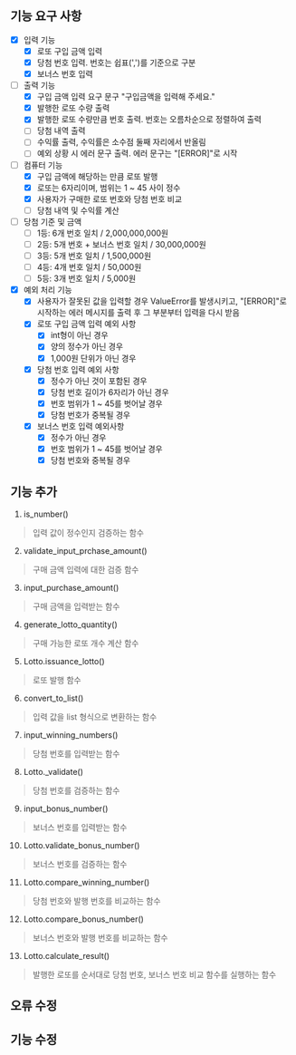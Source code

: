 ## 기능 요구 사항
- [X] 입력 기능
    - [X] 로또 구입 금액 입력
    - [X] 당첨 번호 입력. 번호는 쉽표(',')를 기준으로 구분
    - [X] 보너스 번호 입력

- [ ] 출력 기능
    - [X] 구입 금액 입력 요구 문구 "구입금액을 입력해 주세요."
    - [X] 발행한 로또 수량 출력
    - [X] 발행한 로또 수량만큼 번호 출력. 번호는 오름차순으로 정렬하여 출력
    - [ ] 당첨 내역 출력
    - [ ] 수익률 출력, 수익률은 소수점 둘째 자리에서 반올림
    - [ ] 예외 상황 시 에러 문구 출력. 에러 문구는 "[ERROR]"로 시작

- [ ] 컴퓨터 기능
    - [X] 구입 금액에 해당하는 만큼 로또 발행
    - [X] 로또는 6자리이며, 범위는 1 ~ 45 사이 정수
    - [X] 사용자가 구매한 로또 번호와 당첨 번호 비교
    - [ ] 당첨 내역 및 수익률 계산

- [ ] 당첨 기준 및 금액
    - [ ] 1등: 6개 번호 일치 / 2,000,000,000원
    - [ ] 2등: 5개 번호 + 보너스 번호 일치 / 30,000,000원
    - [ ] 3등: 5개 번호 일치 / 1,500,000원
    - [ ] 4등: 4개 번호 일치 / 50,000원
    - [ ] 5등: 3개 번호 일치 / 5,000원

- [X] 예외 처리 기능
    - [X] 사용자가 잘못된 값을 입력할 경우 ValueError를 발생시키고, "[ERROR]"로 시작하는 에러 메시지를 출력 후 그 부분부터 입력을 다시 받음
    - [X] 로또 구입 금액 입력 예외 사항
        - [X] int형이 아닌 경우
        - [X] 양의 정수가 아닌 경우
        - [X] 1,000원 단위가 아닌 경우
    - [X] 당첨 번호 입력 예외 사항
        - [X] 정수가 아닌 것이 포함된 경우
        - [X] 당첨 번호 길이가 6자리가 아닌 경우
        - [X] 번호 범위가 1 ~ 45를 벗어날 경우
        - [X] 당첨 번호가 중복될 경우
    - [X] 보너스 번호 입력 예외사항
        - [X] 정수가 아닌 경우
        - [X] 번호 범위가 1 ~ 45를 벗어날 경우
        - [X] 당첨 번호와 중복될 경우

## 기능 추가
1. is_number()
> 입력 값이 정수인지 검증하는 함수
2. validate_input_prchase_amount()
> 구매 금액 입력에 대한 검증 함수
3. input_purchase_amount()
> 구매 금액을 입력받는 함수
4. generate_lotto_quantity()
> 구매 가능한 로또 개수 계산 함수
5. Lotto.issuance_lotto()
> 로또 발행 함수
6. convert_to_list()
> 입력 값을 list 형식으로 변환하는 함수
7. input_winning_numbers()
> 당첨 번호를 입력받는 함수
8. Lotto._validate()
> 당첨 번호를 검증하는 함수
9. input_bonus_number()
> 보너스 번호를 입력받는 함수
10. Lotto.validate_bonus_number()
> 보너스 번호를 검증하는 함수
11. Lotto.compare_winning_number()
> 당첨 번호와 발행 번호를 비교하는 함수
12. Lotto.compare_bonus_number()
> 보너스 번호와 발행 번호를 비교하는 함수
13. Lotto.calculate_result()
> 발행한 로또를 순서대로 당첨 번호, 보너스 번호 비교 함수를 실행하는 함수


## 오류 수정

## 기능 수정